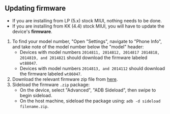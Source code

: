 ## Updating firmware

- If you are installing from LP (5.x) stock MIUI, nothing needs to be done.
- If you are installing from KK (4.4) stock MIUI, you will have to update the device's **firmware**.

1. To find your model number, "Open "Settings", navigate to "Phone Info", and take note of the model number below the "model" header:
      - Devices with model numbers `2014811, 2014812, 2014817 2014818, 2014819, and 2014821`
       should download the firmware labeled `wt88047`.
      - Devices with model numbers `2014813, and 2014112` should download the firmware labeled
       `wt86047`.
2. Download the relevant firmware zip file from [here](https://www.androidfilehost.com/?w=files&flid=303434).
3. Sideload the firmware `.zip` package:
    * On the device, select "Advanced", "ADB Sideload", then swipe to begin sideload.
    * On the host machine, sideload the package using: `adb -d sideload filename.zip`.
